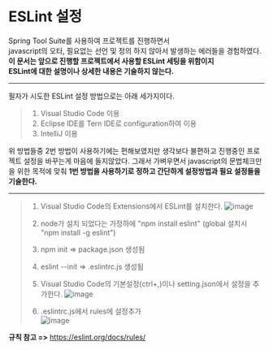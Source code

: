 ESLint 설정
===========

Spring Tool Suite를 사용하여 프로젝트를 진행하면서  
javascript의 오타, 필요없는 선언 및 정의 하지 않아서 발생하는 에러들을 경험하였다.  
**이 문서는 앞으로 진행할 프로젝트에서 사용할 ESLint 세팅을 위함이지  
ESLint에 대한 설명이나 상세한 내용은 기술하지 않는다.**  

<hr/>

필자가 시도한 ESLint 설정 방법으로는 아래 세가지이다.

> 1. Visual Studio Code 이용
> 2. Eclipse IDE를 Tern IDE로 configuration하여 이용
> 3. IntelliJ 이용

위 방법들중 2번 방법이 사용하기에는 편해보였지만 생각보다 불편하고 
진행중인 프로젝트 설정을 바꾸는게 마음에 들지않았다.
그래서 가벼우면서 javascript의 문법체크만을 위한 목적에 맞춰
**1번 방법을 사용하기로 정하고 간단하게 설정방법과 필요 설정들을 기술한다.**

<hr/>

> 1. Visual Studio Code의 Extensions에서 ESLint를 설치한다.
> ![image](https://user-images.githubusercontent.com/28284285/66732360-9a22fc80-ee96-11e9-9e03-e9080568e0aa.png)    
> 
> 2. node가 설치 되었다는 가정하에 "npm install eslint" (global 설치시 "npm install -g eslint")
> 3. npm init           => package.json 생성됨
> 4. eslint --init      => .eslintrc.js 생성됨
> 5. Visual Studio Code의 기본설정(ctrl+,)이나 setting.json에서 설정을 추가한다.
> ![image](https://user-images.githubusercontent.com/28284285/66732545-5e3c6700-ee97-11e9-8781-f2d46aadd91f.png)    
> 
> 6. .eslintrc.js에서 rules에 설정추가    
> ![image](https://user-images.githubusercontent.com/28284285/66732911-b58f0700-ee98-11e9-9438-d7d5234baa52.png)    

      
**규칙 참고 =>** https://eslint.org/docs/rules/ 

